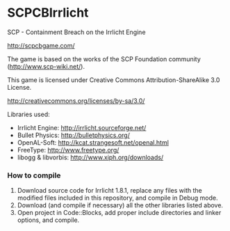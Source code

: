 SCPCBIrrlicht
=============

SCP - Containment Breach on the Irrlicht Engine

http://scpcbgame.com/

The game is based on the works of the SCP Foundation community (http://www.scp-wiki.net/).

This game is licensed under Creative Commons Attribution-ShareAlike 3.0 License.

http://creativecommons.org/licenses/by-sa/3.0/

Libraries used:
  - Irrlicht Engine: http://irrlicht.sourceforge.net/
  - Bullet Physics: http://bulletphysics.org/
  - OpenAL-Soft: http://kcat.strangesoft.net/openal.html
  - FreeType: http://www.freetype.org/
  - libogg & libvorbis: http://www.xiph.org/downloads/
  
### How to compile

1. Download source code for Irrlicht 1.8.1, replace any files with the modified files included in this repository, and compile in Debug mode.
2. Download (and compile if necessary) all the other libraries listed above.
3. Open project in Code::Blocks, add proper include directories and linker options, and compile.
